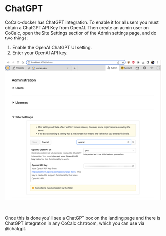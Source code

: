 # ChatGPT

CoCalc-docker has ChatGPT integration.  To enable it for all users
you must obtain a ChatGPT API Key from OpenAI.  Then create an admin
user on CoCalc, open the Site Settings section of the Admin settings
page, and do two things:

1. Enable the OpenAI ChatGPT UI setting.
2. Enter your OpenAI API key.

![](.chatgpt.md.upload/paste-0.41776237425550544)

<br/>

Once this is done you'll see a ChatGPT box on the landing page and there
is ChatGPT integration in any CoCalc chatroom, which you can use via @chatgpt.


